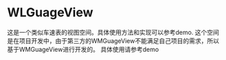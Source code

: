 # WLGuageView
这是一个类似车速表的视图空间。具体使用方法和实现可以参考demo.
这个空间是在项目开发中，由于第三方的WMGuageView不能满足自己项目的需求，所以基于WMGuageView进行开发的。
具体使用请参考demo

